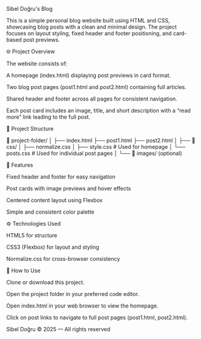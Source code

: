 Sibel Doğru's Blog

This is a simple personal blog website built using HTML and CSS, showcasing blog posts with a clean and minimal design. The project focuses on layout styling, fixed header and footer positioning, and card-based post previews.

🌐 Project Overview

The website consists of:

A homepage (index.html) displaying post previews in card format.

Two blog post pages (post1.html and post2.html) containing full articles.

Shared header and footer across all pages for consistent navigation.

Each post card includes an image, title, and short description with a “read more” link leading to the full post.

🧩 Project Structure

📁 project-folder/
│
├── index.html
├── post1.html
├── post2.html
│
├── 📁 css/
│   ├── normalize.css
│   ├── style.css        # Used for homepage
│   └── posts.css        # Used for individual post pages
│
└── 📁 images/ (optional)

🎨 Features

Fixed header and footer for easy navigation

Post cards with image previews and hover effects

Centered content layout using Flexbox

Simple and consistent color palette



⚙️ Technologies Used

HTML5 for structure

CSS3 (Flexbox) for layout and styling

Normalize.css for cross-browser consistency

🧭 How to Use

Clone or download this project.

Open the project folder in your preferred code editor.

Open index.html in your web browser to view the homepage.

Click on post links to navigate to full post pages (post1.html, post2.html).



Sibel Doğru
© 2025 — All rights reserved
